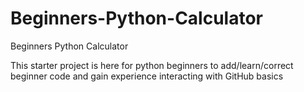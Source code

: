 # Beginners-Python-Calculator
Beginners Python Calculator

This starter project is here for python beginners to add/learn/correct beginner code and gain experience interacting with GitHub basics
